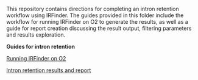 This repository contains directions for completing an intron retention workflow using IRFinder. The guides provided in this folder include the workflow for running IRFinder on O2 to generate the results, as well as a guide for report creation discussing the result output, filtering parameters and results exploration.

**Guides for intron retention**

[Running IRFinder on O2]()

[Intron retention results and report]()

